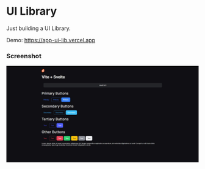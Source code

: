 # UI Library

Just building a UI Library.

Demo: https://app-ui-lib.vercel.app

### Screenshot

<img src="/.repo/screenshot.jpeg" width="1280" />
